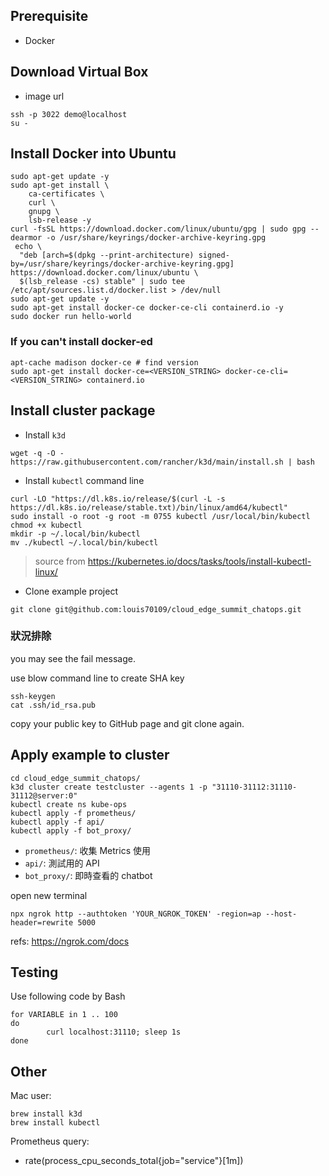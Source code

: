## Prerequisite

- Docker

## Download Virtual Box

- image url

```
ssh -p 3022 demo@localhost
su -
```

## Install Docker into Ubuntu

```
sudo apt-get update -y
sudo apt-get install \
    ca-certificates \
    curl \
    gnupg \
    lsb-release -y
curl -fsSL https://download.docker.com/linux/ubuntu/gpg | sudo gpg --dearmor -o /usr/share/keyrings/docker-archive-keyring.gpg
 echo \
  "deb [arch=$(dpkg --print-architecture) signed-by=/usr/share/keyrings/docker-archive-keyring.gpg] https://download.docker.com/linux/ubuntu \
  $(lsb_release -cs) stable" | sudo tee /etc/apt/sources.list.d/docker.list > /dev/null
sudo apt-get update -y
sudo apt-get install docker-ce docker-ce-cli containerd.io -y
sudo docker run hello-world
```

### If you can't install docker-ed

```
apt-cache madison docker-ce # find version
sudo apt-get install docker-ce=<VERSION_STRING> docker-ce-cli=<VERSION_STRING> containerd.io
```

## Install cluster package

- Install `k3d`

```
wget -q -O - https://raw.githubusercontent.com/rancher/k3d/main/install.sh | bash
```

- Install `kubectl` command line

```
curl -LO "https://dl.k8s.io/release/$(curl -L -s https://dl.k8s.io/release/stable.txt)/bin/linux/amd64/kubectl"
sudo install -o root -g root -m 0755 kubectl /usr/local/bin/kubectl
chmod +x kubectl
mkdir -p ~/.local/bin/kubectl
mv ./kubectl ~/.local/bin/kubectl
```

> source from https://kubernetes.io/docs/tasks/tools/install-kubectl-linux/

- Clone example project

```
git clone git@github.com:louis70109/cloud_edge_summit_chatops.git
```

### 狀況排除

you may see the fail message.

use blow command line to create SHA key

```
ssh-keygen
cat .ssh/id_rsa.pub
```

copy your public key to GitHub page and git clone again.

## Apply example to cluster

```
cd cloud_edge_summit_chatops/
k3d cluster create testcluster --agents 1 -p "31110-31112:31110-31112@server:0"
kubectl create ns kube-ops
kubectl apply -f prometheus/
kubectl apply -f api/
kubectl apply -f bot_proxy/
```

- `prometheus/`: 收集 Metrics 使用
- `api/`: 測試用的 API
- `bot_proxy/`: 即時查看的 chatbot

open new terminal

```
npx ngrok http --authtoken 'YOUR_NGROK_TOKEN' -region=ap --host-header=rewrite 5000
```

refs: https://ngrok.com/docs

## Testing

Use following code by Bash

```
for VARIABLE in 1 .. 100
do
        curl localhost:31110; sleep 1s
done
```

## Other 

Mac user:

```
brew install k3d
brew install kubectl
```

Prometheus query:

- rate(process_cpu_seconds_total{job="service"}[1m])
